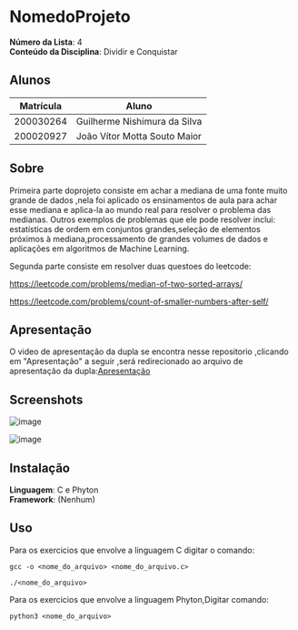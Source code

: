 # NomedoProjeto

**Número da Lista**: 4<br>
**Conteúdo da Disciplina**: Dividir e Conquistar<br>

## Alunos
|Matrícula | Aluno |
| -- | -- |
| 200030264  |  Guilherme Nishimura da Silva |
| 200020927  |  João Vítor Motta Souto Maior |

## Sobre 
Primeira parte doprojeto consiste em achar a mediana de uma fonte muito grande de dados ,nela foi aplicado os ensinamentos de aula para achar esse mediana e aplica-la ao mundo real para resolver o problema das medianas.
Outros exemplos de problemas que ele pode resolver inclui: estatísticas de ordem em conjuntos grandes,seleção de elementos próximos à mediana,processamento de grandes volumes de dados e aplicações em algoritmos de Machine Learning.

Segunda parte consiste em resolver duas questoes do leetcode:

https://leetcode.com/problems/median-of-two-sorted-arrays/

https://leetcode.com/problems/count-of-smaller-numbers-after-self/

## Apresentação
O video de apresentação da dupla se encontra nesse repositorio ,clicando em "Apresentação" a seguir ,será redirecionado ao arquivo de apresentação da dupla:[Apresentação](https://github.com/projeto-de-algoritmos/D-C_FindMedian/blob/master/Apresenta%C3%A7%C3%A3o_DeC.mp4)


## Screenshots
![image](https://github.com/projeto-de-algoritmos/D-C_FindMedian/assets/78215376/33127932-9c95-4ca6-bb51-b998b9220b61)

![image](https://github.com/projeto-de-algoritmos/D-C_FindMedian/assets/78215376/02758ab1-6d82-4b42-a140-4d23ec21c1f8)



## Instalação 
**Linguagem**: C e Phyton<br>
**Framework**: (Nenhum)<br>


## Uso 
Para os exercicios que envolve a linguagem C digitar o comando:
```
gcc -o <nome_do_arquivo> <nome_do_arquivo.c>
```

```
./<nome_do_arquivo>
```

Para os exercicios que envolve a linguagem Phyton,Digitar comando:
```
python3 <nome_do_arquivo>
```






